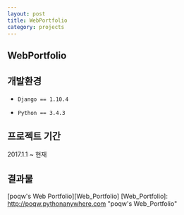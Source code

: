 ```yaml
---
layout: post
title: WebPortfolio
category: projects
---
```


WebPortfolio
---

## 개발환경
+ <pre><code>Django == 1.10.4</code></pre>
+ <pre><code>Python == 3.4.3</code></pre>

## 프로젝트 기간
2017.1.1 ~ 현재

## 결과물
[poqw's Web Portfolio][Web_Portfolio]
[Web_Portfolio]: http://poqw.pythonanywhere.com "poqw's Web_Portfolio"




